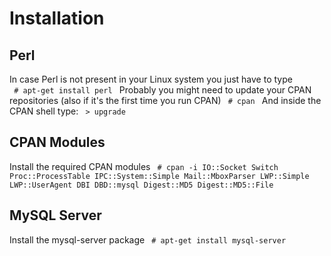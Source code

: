 <h1>Installation</h1>

<p>
<h2>Perl</h2>
In case Perl is not present in your Linux system you just have to type<br>
<code> # apt-get install perl </code> 
Probably you might need to update your CPAN repositories (also if it's the first time you run CPAN)
<code> # cpan </code> 
And inside the CPAN shell type:
<code> > upgrade </code> 
</p>

<p>
<h2>CPAN Modules</h2>
Install the required CPAN modules
<code> # cpan -i IO::Socket Switch Proc::ProcessTable IPC::System::Simple Mail::MboxParser LWP::Simple LWP::UserAgent DBI DBD::mysql Digest::MD5 Digest::MD5::File </code>
</p>

<p>
<h2>MySQL Server</h2>
Install the mysql-server package
<code> # apt-get install mysql-server </code>
</p>
